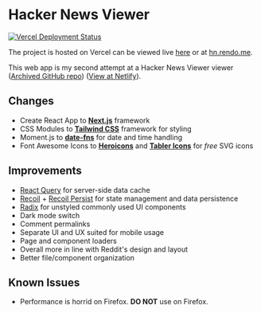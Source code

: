 # Hacker News Viewer

[![Vercel Deployment Status](https://therealsujitk-vercel-badge.vercel.app/?app=recon-hackernews)](https://hn.rendo.me/)

The project is hosted on Vercel can be viewed live [here](https://recon-hackernews.vercel.app/) or at [hn.rendo.me](https://hn.rendo.me/).

This web app is my second attempt at a Hacker News Viewer viewer ([Archived GitHub repo](https://github.com/rendoruiz/reactjs-hackernews)) ([View at Netlify](https://v1.hn.rendo.me/)).


## Changes

- Create React App to **[Next.js](https://nextjs.org/)** framework
- CSS Modules to **[Tailwind CSS](https://tailwindcss.com/)** framework for styling
- Moment.js to **[date-fns](https://date-fns.org/)** for date and time handling
- Font Awesome Icons to **[Heroicons](https://heroicons.dev/)** and **[Tabler Icons](https://tablericons.com/)** for *free* SVG icons


## Improvements

- [React Query](https://react-query.tanstack.com/) for server-side data cache
- [Recoil](https://recoiljs.org/) + [Recoil Persist](https://github.com/polemius/recoil-persist) for state management and data persistence
- [Radix](https://www.radix-ui.com/) for unstyled commonly used UI components
- Dark mode switch
- Comment permalinks
- Separate UI and UX suited for mobile usage
- Page and component loaders
- Overall more in line with Reddit's design and layout
- Better file/component organization

## Known Issues

- Performance is horrid on Firefox. **DO NOT** use on Firefox.

